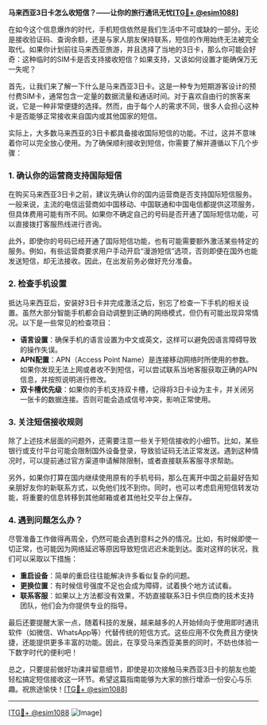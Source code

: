 **马来西亚3日卡怎么收短信？——让你的旅行通讯无忧[[TG💪+ @esim1088](https://t.me/s/esim1088)]**

在如今这个信息爆炸的时代，手机短信依然是我们生活中不可或缺的一部分。无论是接收验证码、查询余额，还是与家人朋友保持联系，短信的作用始终无法被完全取代。如果你计划前往马来西亚旅游，并且选择了当地的3日卡，那么你可能会好奇：这种临时的SIM卡是否支持接收短信？如果支持，又该如何设置才能确保万无一失呢？

首先，让我们来了解一下什么是马来西亚3日卡。这是一种专为短期游客设计的预付费SIM卡，通常包含一定量的数据流量和通话时间。对于喜欢自由行的旅客来说，它是一种非常便捷的选择。然而，由于每个人的需求不同，很多人会担心这种卡是否能够正常接收来自国内或其他国家的短信。

实际上，大多数马来西亚的3日卡都具备接收国际短信的功能。不过，这并不意味着你可以完全放心使用。为了确保顺利接收到短信，你需要了解并遵循以下几个步骤：

### 1. 确认你的运营商支持国际短信

在购买马来西亚3日卡之前，建议先确认你的国内运营商是否支持国际短信服务。一般来说，主流的电信运营商如中国移动、中国联通和中国电信都提供这项服务，但具体费用可能有所不同。如果你不确定自己的号码是否开通了国际短信功能，可以直接拨打客服热线进行咨询。

此外，即使你的号码已经开通了国际短信功能，也有可能需要额外激活某些特定的服务。例如，有些运营商要求用户手动开启“漫游短信”选项，否则即便在国外也能发送短信，却无法接收。因此，在出发前务必做好充分准备。

### 2. 检查手机设置

抵达马来西亚后，安装好3日卡并完成激活之后，别忘了检查一下手机的相关设置。虽然大部分智能手机都会自动调整到正确的网络模式，但仍有可能出现异常情况。以下是一些常见的检查项目：

- **语言设置**：确保手机的语言设置为中文或英文，这样可以避免因语言障碍导致的操作失误。
- **APN配置**：APN（Access Point Name）是连接移动网络时所使用的参数。如果你发现无法上网或者收不到短信，可以尝试联系当地客服获取正确的APN信息，并按照说明进行修改。
- **双卡槽优先级**：如果你的手机支持双卡槽，记得将3日卡设为主卡，并关闭另一张卡的数据连接。否则可能会造成信号冲突，影响正常使用。

### 3. 关注短信接收规则

除了上述技术层面的问题外，还需要注意一些关于短信接收的小细节。比如，某些银行或支付平台可能会限制国外设备登录，导致验证码无法正常发送。遇到这种情况时，可以提前通过官方渠道申请解除限制，或者直接联系客服寻求帮助。

另外，如果你打算在国内继续使用原有的手机号码，那么在离开中国之前最好告知亲朋好友你的新联系方式，以免他们找不到你。同时，也可以考虑启用短信转发功能，将重要的信息转移到其他邮箱或者其他社交平台上保存。

### 4. 遇到问题怎么办？

尽管准备工作做得再周全，仍然可能会遇到意料之外的情况。比如，有时候即使一切正常，也可能因为网络延迟等原因导致短信迟迟未能到达。面对这样的状况，我们可以采取以下措施：

- **重启设备**：简单的重启往往能解决许多看似复杂的问题。
- **更换位置**：有时候信号强度不足也会成为障碍，试着换个地方试试看。
- **联系客服**：如果以上方法都没有效果，不妨直接联系3日卡供应商的技术支持团队，他们会为你提供专业的指导。

最后还要提醒大家一点，随着科技的发展，越来越多的人开始倾向于使用即时通讯软件（如微信、WhatsApp等）代替传统的短信方式。这些应用不仅免费且方便快捷，还能提供更多丰富的功能。因此，在享受马来西亚美景的同时，不妨也体验一下数字时代的便利吧！

总之，只要提前做好功课并留意细节，即使是初次接触马来西亚3日卡的朋友也能轻松搞定短信接收这一环节。希望这篇指南能够为大家的旅行增添一份安心与乐趣。祝旅途愉快！[[TG💪+ @esim1088](https://t.me/s/esim1088)]

---

[[TG💪+ @esim1088](https://t.me/s/esim1088) ![Image](https://i.postimg.cc/4NQfJmqS/Snipaste-2025-05-13-00-14-12.png)]